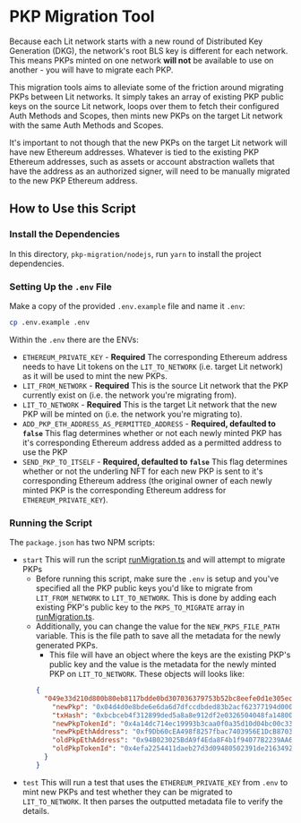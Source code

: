 # PKP Migration Tool

Because each Lit network starts with a new round of Distributed Key Generation (DKG), the network's root BLS key is different for each network. This means PKPs minted on one network **will not** be available to use on another - you will have to migrate each PKP.

This migration tools aims to alleviate some of the friction around migrating PKPs between Lit networks. It simply takes an array of existing PKP public keys on the source Lit network, loops over them to fetch their configured Auth Methods and Scopes, then mints new PKPs on the target Lit network with the same Auth Methods and Scopes.

It's important to not though that the new PKPs on the target Lit network will have new Ethereum addresses. Whatever is tied to the existing PKP Ethereum addresses, such as assets or account abstraction wallets that have the address as an authorized signer, will need to be manually migrated to the new PKP Ethereum address.

## How to Use this Script

### Install the Dependencies

In this directory, `pkp-migration/nodejs`, run `yarn` to install the project dependencies.

### Setting Up the `.env` File

Make a copy of the provided `.env.example` file and name it `.env`:

```bash
cp .env.example .env
```

Within the `.env` there are the ENVs:

- `ETHEREUM_PRIVATE_KEY` - **Required** The corresponding Ethereum address needs to have Lit tokens on the `LIT_TO_NETWORK` (i.e. target Lit network) as it will be used to mint the new PKPs.
- `LIT_FROM_NETWORK` - **Required** This is the source Lit network that the PKP currently exist on (i.e. the network you're migrating from).
- `LIT_TO_NETWORK` - **Required** This is the target Lit network that the new PKP will be minted on (i.e. the network you're migrating to).
- `ADD_PKP_ETH_ADDRESS_AS_PERMITTED_ADDRESS` - **Required, defaulted to `false`** This flag determines whether or not each newly minted PKP has it's corresponding Ethereum address added as a permitted address to use the PKP
- `SEND_PKP_TO_ITSELF` - **Required, defaulted to `false`** This flag determines whether or not the underling NFT for each new PKP is sent to it's corresponding Ethereum address (the original owner of each newly minted PKP is the corresponding Ethereum address for `ETHEREUM_PRIVATE_KEY`).

### Running the Script

The `package.json` has two NPM scripts:

- `start` This will run the script [runMigration.ts](./src/runMigration.ts) and will attempt to migrate PKPs
  - Before running this script, make sure the `.env` is setup and you've specified all the PKP public keys you'd like to migrate from `LIT_FROM_NETWORK` to `LIT_TO_NETWORK`. This is done by adding each existing PKP's public key to the `PKPS_TO_MIGRATE` array in [runMigration.ts](./src/runMigration.ts).
  - Additionally, you can change the value for the `NEW_PKPS_FILE_PATH` variable. This is the file path to save all the metadata for the newly generated PKPs.
    - This file will have an object where the keys are the existing PKP's public key and the value is the metadata for the newly minted PKP on `LIT_TO_NETWORK`. These objects will looks like:
    ```json
    {
      "049e33d210d800b80eb8117bdde0bd307036379753b52bc8eefe0d1e305ece011d16c4ba561013c47c0269c5eff572cdcc87872852620315442dfb5455135057d6": {
        "newPkp": "0x04d4d0e8bde6e6da6d7dfccdbded83b2acf62377194d00053ce89c20713224c69605518cc64c204dac3a13c8d1de5b56f42abc5f6736d5aeeafdd584b0de3b46e6",
        "txHash": "0xbcbceb4f312899ded5a8a8e912df2e0326504048fa148004cd818377d2f26d44",
        "newPkpTokenId": "0x4a14dc714ec19993b3caa0f0a35d10d04bc00c335a1603bc1040a984a6f57576",
        "newPkpEthAddress": "0xf9Db60cEA498f8257fbac7403956E1DcB870319A",
        "oldPkpEthAddress": "0x94B023025BdA9f4Eda8F4b1f94077B2239AA6ace",
        "oldPkpTokenId": "0x4efa2254411daeb27d3d09480502391de2163492812c4ad0a21f7d37b149e576"
      }
    }
    ```
- `test` This will run a test that uses the `ETHEREUM_PRIVATE_KEY` from `.env` to mint new PKPs and test whether they can be migrated to `LIT_TO_NETWORK`. It then parses the outputted metadata file to verify the details.
